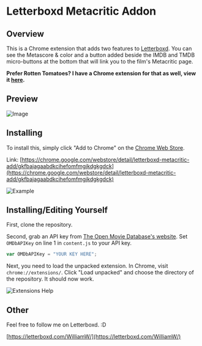 # Letterboxd Metacritic Addon

## Overview

This is a Chrome extension that adds two features to [Letterboxd](https://letterboxd.com). You can see the Metascore & color and a button added beside the IMDB and TMDB micro-buttons at the bottom that will link you to the film's Metacritic page.

**Prefer Rotten Tomatoes? I have a Chrome extension for that as well, view it [here](https://github.com/WilliamWelsh/Letterboxd-Rotten-Tomatoes-Addon).**

## Preview

![Image](https://i.redd.it/j8lv5l0k1na21.png)



## Installing

To install this, simply click "Add to Chrome" on the [Chrome Web Store](https://chrome.google.com/webstore/detail/letterboxd-metacritic-add/gkfbajagaabdkcihefomfmgjkdgkgdck).

Link: [https://chrome.google.com/webstore/detail/letterboxd-metacritic-add/gkfbajagaabdkcihefomfmgjkdgkgdck](https://chrome.google.com/webstore/detail/letterboxd-metacritic-add/gkfbajagaabdkcihefomfmgjkdgkgdck) 

![Example](https://i.imgur.com/MjpAAkA.png)



## Installing/Editing Yourself

First, clone the repository.

Second, grab an API key from [The Open Movie Database's website](http://www.omdbapi.com/apikey.aspx). Set `OMDbAPIKey` on line 1 in `content.js` to your API key.

```js
var OMDbAPIKey = "YOUR KEY HERE";
```

Next, you need to load the unpacked extension. In Chrome, visit `chrome://extensions/`. Click "Load unpacked" and choose the directory of the repository. It should now work.

![Extensions Help](https://i.imgur.com/slc6Yst.png)

## Other

Feel free to follow me on Letterboxd. :D

[https://letterboxd.com/WilliamW/](https://letterboxd.com/WilliamW/)